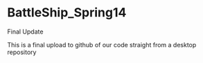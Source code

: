 BattleShip_Spring14
===================

Final Update


This is a final upload to github of our code straight from a desktop repository 
